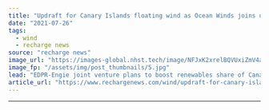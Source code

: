 ```yaml
---
title: "Updraft for Canary Islands floating wind as Ocean Winds joins up with local power player"
date: "2021-07-26"
tags: 
  - wind
  - recharge news
source: "recharge news"
image_url: "https://images-global.nhst.tech/image/NFJxK2xrelBQVUxiZmV4aFk3bktnMW5CRjYyTlhtdDNUZUw4MDhaVjBFMD0=/nhst/binary/54f7054c62e3c3ac007814ec84d569d2"
image_fp: "/assets/img/post_thumbnails/5.jpg"
lead: "EDPR-Engie joint venture plans to boost renewables share of Canary Islands but doesn’t provide details about size of planned wind farm"
article_url: "https://www.rechargenews.com/wind/updraft-for-canary-islands-floating-wind-as-ocean-winds-joins-up-with-local-power-player/2-1-1044428"
---
```


---
